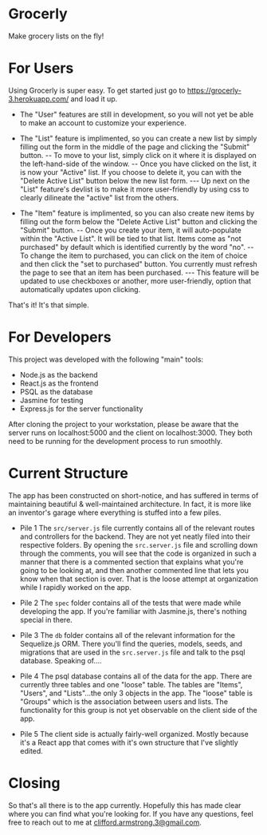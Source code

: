 # Grocerly

Make grocery lists on the fly!

# For Users

Using Grocerly is super easy. To get started just go to https://grocerly-3.herokuapp.com/ and load it up.

- The "User" features are still in development, so you will not yet be able to make an account to customize your experience. 

- The "List" feature is implimented, so you can create a new list by simply filling out the form in the middle of the page and clicking the "Submit" button.
--  To move to your list, simply click on it where it is displayed on the left-hand-side of the window. 
--  Once you have clicked on the list, it is now your "Active" list. If you choose to delete it, you can with the "Delete Active List" button below the new list form.
---  Up next on the "List" feature's devlist is to make it more user-friendly by using css to clearly dilineate the "active" list from the others.

- The "Item" feature is implimented, so you can also create new items by filling out the form below the "Delete Active List" button and clicking the "Submit" button.
-- Once you create your item, it will auto-populate within the "Active List". It will be tied to that list. Items come as "not purchased" by default which is identified currently by the word "no".
-- To change the item to purchased, you can click on the item of choice and then click the "set to purchased" button. You currently must refresh the page to see that an item has been purchased.
--- This feature will be updated to use checkboxes or another, more user-friendly, option that automatically updates upon clicking. 

That's it! It's that simple.

# For Developers

This project was developed with the following "main" tools:
- Node.js as the backend
- React.js as the frontend
- PSQL as the database
- Jasmine for testing
- Express.js for the server functionality

After cloning the project to your workstation, please be aware that the server runs on localhost:5000 and the client on localhost:3000. They both need to be running for the development process to run smoothly.

# Current Structure

The app has been constructed on short-notice, and has suffered in terms of maintaining beautiful & well-maintained architecture. In fact, it is more like an inventor's garage where everything is stuffed into a few piles. 

- Pile 1
The `src/server.js` file currently contains all of the relevant routes and controllers for the backend. They are not yet neatly filed into their respective folders. By opening the `src.server.js` file and scrolling down through the comments, you will see that the code is organized in such a manner that there is a commented section that explains what you're going to be looking at, and then another commented line that lets you know when that section is over. That is the loose attempt at organization while I rapidly worked on the app.

- Pile 2
The `spec` folder contains all of the tests that were made while developing the app. If you're familiar with Jasmine.js, there's nothing special in there.

- Pile 3
The `db` folder contains all of the relevant information for the Sequelize.js ORM. There you'll find the queries, models, seeds, and migrations that are used in the `src.server.js` file and talk to the psql database. Speaking of....

- Pile 4
The psql database contains all of the data for the app. There are currently three tables and one "loose" table. The tables are "Items", "Users", and "Lists"...the only 3 objects in the app. The "loose" table is "Groups" which is the association between users and lists. The functionality for this group is not yet observable on the client side of the app.

- Pile 5
The client side is actually fairly-well organized. Mostly because it's a React app that comes with it's own structure that I've slightly edited.

# Closing

So that's all there is to the app currently. Hopefully this has made clear where you can find what you're looking for. If you have any questions, feel free to reach out to me at clifford.armstrong.3@gmail.com.
